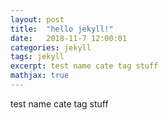 ```yaml
---
layout: post
title:  "hello jekyll!"
date:   2018-11-7 12:00:01
categories: jekyll
tags: jekyll
excerpt: test name cate tag stuff
mathjax: true
---
```


test name cate tag stuff
